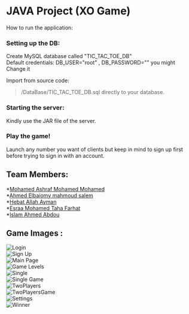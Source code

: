 
# JAVA Project (XO Game)
 How to run the application:
### Setting up the DB: 
Create MySQL database called "TIC_TAC_TOE_DB" <br>
Default credentials: DB_USER="root" , DB_PASSWORD="" you might Change it<br>

Import from source code:
> /DataBase/TIC_TAC_TOE_DB.sql
directly to your database.

### Starting the server:
Kindly use the JAR file of the server.

### Play the game!
Launch any number you want of clients but keep in mind to sign up first before trying to sign in with an account.

## Team Members:
*[Mohamed Ashraf Mohamed Mohamed](https://www.linkedin.com/in/mohamed-elbermawy-b99954b8)<br>
*[Ahmed Elbaiomy mahmoud salem](https://www.linkedin.com/in/ahmed-elbaiomy-976553114/)<br>
*[Hebat Allah Ayman](https://www.linkedin.com/in/heba-elmasry-091635111)<br>
*[Esraa Mohamed Taha Farhat](https://www.linkedin.com/in/esraa-farhat-e1997) <br>
*[Islam Ahmed Abdou](https://www.linkedin.com/in/islam-ahmed-265872187) <br>

## Game Images :
![Login](images/Login.PNG)<br>
![Sign Up](images/SignUp.PNG)<br>
![Main Page](images/MainPage.PNG)<br>
![Game Levels](images/GameLevels.PNG)<br>
![Single](images/Single.PNG)<br>
![Single Game](images/SingleGame.png)<br>
![TwoPlayers](images/TwoPlayers.png)<br>
![TwoPlayersGame](images/TwoPlayersGame.png)<br>
![Settings](images/Settings.png)<br>
![Winner](images/Winner.png)<br>